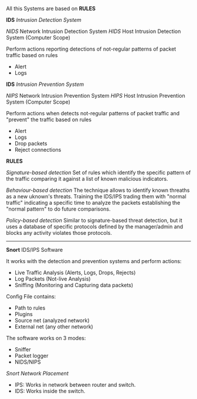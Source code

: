 All this Systems are based on **RULES**

**IDS** 
*Intrusion Detection System*

*NIDS* Network Intrusion Detection System
*HIDS* Host Intrusion Detection System (Computer Scope)

Perform actions reporting detections of not-regular patterns of packet traffic based on rules 

- Alert 
- Logs

**IDS** 
*Intrusion Prevention System*

*NIPS* Network Intrusion Prevention System
*HIPS* Host Intrusion Prevention System (Computer Scope)

Perform actions when detects not-regular patterns of packet traffic and "prevent" the traffic based on rules 

- Alert 
- Logs
- Drop packets
- Reject connections



**RULES**

*Signature-based detection* 
Set of rules which identify the specific pattern of the traffic comparing it against a list of known malicious indicators. 

*Behaviour-based detection* 
The technique allows to identify known threaths as a new uknown's threats. Training the IDS/IPS trading them with "normal traffic" indicating a specific time to analyze the packets establishing the "normal pattern" to do future comparisons. 

*Policy-based detection*
Similar to signature-based threat detection, but it uses a database of specific protocols defined by the manager/admin and blocks any activity violates those protocols.


------------------------------------


**Snort** IDS/IPS Software

It works with the detection and prevention systems and perform actions:

- Live Traffic Analysis (Alerts, Logs, Drops, Rejects)
- Log Packets (Not-live Analysis)
- Sniffing (Monitoring and Capturing data packets)


Config File contains: 

- Path to rules
- Plugins 
- Source net (analyzed network)
- External net (any other network)


The software works on 3 modes: 

- Sniffer 
- Packet logger
- NIDS/NIPS

*Snort Network Placement*

- IPS: Works in network between router and switch.
- IDS: Works inside the switch.